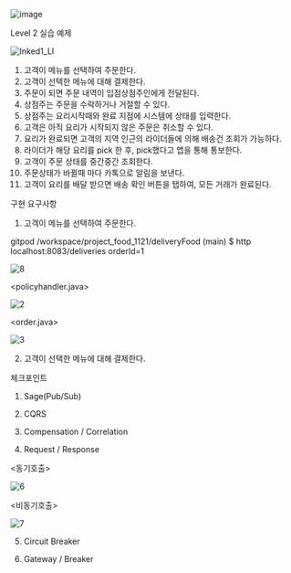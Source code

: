 ![image](https://user-images.githubusercontent.com/487999/79708354-29074a80-82fa-11ea-80df-0db3962fb453.png)

Level 2 실습 예제

![Inked1_LI](https://user-images.githubusercontent.com/30682608/202982589-33b9a037-fe64-4ce7-b3f3-4e9f9d5355fa.jpg)

1. 고객이 메뉴를 선택하여 주문한다.
2. 고객이 선택한 메뉴에 대해 결제한다.
3. 주문이 되면 주문 내역이 입점상점주인에게 전달된다.
4. 상점주는 주문을 수락하거나 거절할 수 있다.
5. 상점주는 요리시작때와 완료 지점에 시스템에 상태를 입력한다.
6. 고객은 아직 요리가 시작되지 않은 주문은 취소할 수 있다.
7. 요리가 완료되면 고객의 지역 인근의 라이더들에 의해 배송건 조회가 가능하다.
8. 라이더가 해당 요리를 pick 한 후, pick했다고 앱을 통해 통보한다.
9. 고객이 주문 상태를 중간중간 조회한다.
10. 주문상태가 바뀔때 마다 카톡으로 알림을 보낸다.
11. 고객이 요리를 배달 받으면 배송 확인 버튼을 탭하여, 모든 거래가 완료된다.



구현 요구사항
1. 고객이 메뉴를 선택하여 주문한다.

gitpod /workspace/project_food_1121/deliveryFood (main) $ http localhost:8083/deliveries orderId=1

![8](https://user-images.githubusercontent.com/30682608/203198768-8c103f3f-3633-4e00-805e-a1cfe862d60f.png)

<policyhandler.java>

![2](https://user-images.githubusercontent.com/30682608/203190429-cfc79451-db42-49f4-b25a-954d964c22d5.png)

<order.java>

![3](https://user-images.githubusercontent.com/30682608/203190437-44d5a023-c479-49bd-a2b4-5e029dba1232.png)

2. 고객이 선택한 메뉴에 대해 결제한다.



체크포인트
1. Sage(Pub/Sub)


2. CQRS


3. Compensation / Correlation


4. Request / Response

<동기호출>

![6](https://user-images.githubusercontent.com/30682608/203193373-7d08b0c5-6b86-495f-95c5-cddf2d191614.png)

<비동기호출>

![7](https://user-images.githubusercontent.com/30682608/203193409-9eca371c-8d27-4fa6-8fab-c59163c2bb5e.png)

5. Circuit Breaker


6. Gateway / Breaker
